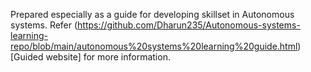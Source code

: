 Prepared especially as a guide for developing skillset in Autonomous systems. Refer (https://github.com/Dharun235/Autonomous-systems-learning-repo/blob/main/autonomous%20systems%20learning%20guide.html)[Guided website] for more information.
